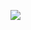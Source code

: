 <!--
**cftan98/cftan98** is a ✨ _special_ ✨ repository because its `README.md` (this file) appears on your GitHub profile.

Here are some ideas to get you started:

- 🔭 I’m currently working on ...
- 🌱 I’m currently learning ...
- 👯 I’m looking to collaborate on ...
- 🤔 I’m looking for help with ...
- 💬 Ask me about ...
- 📫 How to reach me: ...
- 😄 Pronouns: ...
- ⚡ Fun fact: ...
-->

![](https://testdharam.blob.core.windows.net/outcontainer/R.jpg?sp=r&st=2023-12-13T22:54:48Z&se=2060-12-14T06:54:48Z&spr=https&sv=2022-11-02&sr=b&sig=leI%2Fq9oFscMwtKR4nLznCTAsbZFwGoYZcGxXXiTwdUQ%3D)
